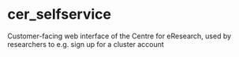 cer_selfservice
===============

Customer-facing web interface of the Centre for eResearch, used by researchers to e.g. sign up for a cluster account

